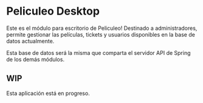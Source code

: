 # Peliculeo Desktop

Este es el módulo para escritorio de Peliculeo!
Destinado a administradores, permite gestionar las películas, tickets
y usuarios disponibles en la base de datos actualmente.

Esta base de datos será la misma que comparta el servidor API de Spring
de los demás módulos.

## WIP
Esta aplicación está en progreso.